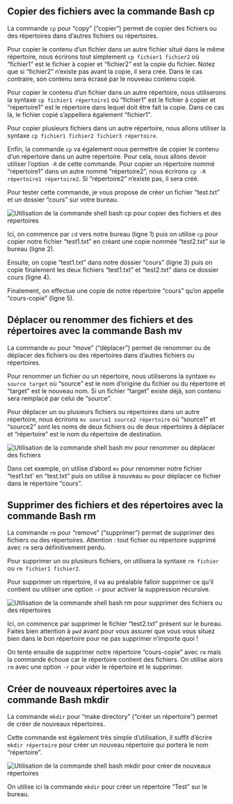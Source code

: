 ﻿
## Copier des fichiers avec la commande Bash cp

La commande  `cp`  pour “copy” (“copier”) permet de copier des fichiers ou des répertoires dans d’autres fichiers ou répertoires.

Pour copier le contenu d’un fichier dans un autre fichier situé dans le même répertoire, nous écrirons tout simplement  `cp fichier1 fichier2`  où “fichier1” est le fichier à copier et “fichier2” est la copie du fichier. Notez que si “fichier2” n’existe pas avant la copie, il sera crée. Dans le cas contraire, son contenu sera écrasé par le nouveau contenu copié.

Pour copier le contenu d’un fichier dans un autre répertoire, nous utiliserons la syntaxe  `cp fichier1 répertoire1`  où “fichier1” est le fichier à copier et “répertoire1” est le répertoire dans lequel doit être fait la copie. Dans ce cas là, le fichier copié s’appellera également “fichier1”.

Pour copier plusieurs fichiers dans un autre répertoire, nous allons utiliser la syntaxe  `cp fichier1 fichier2 fichier3 répertoire`.

Enfin, la commande  `cp`  va également nous permettre de copier le contenu d’un répertoire dans un autre répertoire. Pour cela, nous allons devoir utiliser l’option  `-R`  de cette commande. Pour copier un répertoire nommé “répertoire1” dans un autre nommé “répertoire2”, nous écrirons  `cp -R répertoire1 répertoire2`. Si “répertoire2” n’existe pas, il sera créé.

Pour tester cette commande, je vous propose de créer un fichier “test.txt” et un dossier “cours” sur votre bureau.

![Utilisation de la commande shell bash cp pour copier des fichiers et des répertoires](https://www.pierre-giraud.com/wp-content/uploads/2019/07/bash-commande-cp-copie-fichier-repertoire.png)

Ici, on commence par  `cd`  vers notre bureau (ligne 1) puis on utilise  `cp`  pour copier notre fichier “test1.txt” en créant une copie nommée “test2.txt” sur le bureau (ligne 2).

Ensuite, on copie “test1.txt” dans notre dossier “cours” (ligne 3) puis on copie finalement les deux fichiers “test1.txt” et “test2.txt” dans ce dossier cours (ligne 4).

Finalement, on effectue une copie de notre répertoire “cours” qu’on appelle “cours-copie” (ligne 5).

## Déplacer ou renommer des fichiers et des répertoires avec la commande Bash mv

La commande  `mv`  pour “move” (“déplacer”) permet de renommer ou de déplacer des fichiers ou des répertoires dans d’autres fichiers ou répertoires.

Pour renommer un fichier ou un répertoire, nous utiliserons la syntaxe  `mv source target`  où “source” est le nom d’origine du fichier ou du répertoire et “target” est le nouveau nom. Si un fichier “target” existe déjà, son contenu sera remplacé par celui de “source”.

Pour déplacer un ou plusieurs fichiers ou répertoires dans un autre répertoire, nous écrirons  `mv source1 source2 répertoire`  où “source1” et “source2” sont les noms de deux fichiers ou de deux répertoires à déplacer et “répertoire” est le nom du répertoire de destination.

![Utilisation de la commande shell bash mv pour renommer ou déplacer des fichiers](https://www.pierre-giraud.com/wp-content/uploads/2019/07/bash-commande-mv-deplacer-renommer-fichier-repertoire.png)

Dans cet exemple, on utilise d’abord  `mv`  pour renommer notre fichier “test1.txt’ en “test.txt” puis on utilise à nouveau  `mv`  pour déplacer ce fichier dans le répertoire “cours”.

## Supprimer des fichiers et des répertoires avec la commande Bash rm

La commande  `rm`  pour “remove” (“supprimer”) permet de supprimer des fichiers ou des répertoires. Attention : tout fichier ou répertoire supprimé avec  `rm`  sera définitivement perdu.

Pour supprimer un ou plusieurs fichiers, on utilisera la syntaxe  `rm fichier`  ou  `rm fichier1 fichier2`.

Pour supprimer un répertoire, il va au préalable falloir supprimer ce qu’il contient ou utiliser une option  `-r`  pour activer la suppression récursive.

![Utilisation de la commande shell bash rm pour supprimer des fichiers ou des répertoires](https://www.pierre-giraud.com/wp-content/uploads/2019/07/bash-commande-rm-supprimer-fichier-repertoire.png)

Ici, on commence par supprimer le fichier “test2.txt” présent sur le bureau. Faites bien attention à  `pwd`  avant pour vous assurer que vous vous situez bien dans le bon répertoire pour ne pas supprimer n’importe quoi !

On tente ensuite de supprimer notre répertoire “cours-copie” avec  `rm`  mais la commande échoue car le répertoire contient des fichiers. On utilise alors  `rm`  avec une option  `-r`  pour vider le répertoire et le supprimer.

## Créer de nouveaux répertoires avec la commande Bash mkdir

La commande  `mkdir`  pour “make directory” (“créer un répertoire”) permet de créer de nouveaux répertoires.

Cette commande est également très simple d’utilisation, il suffit d’écrire  `mkdir répertoire`  pour créer un nouveau répertoire qui portera le nom “répertoire”.

![Utilisation de la commande shell bash mkdir pour créer de nouveaux répertoires](https://www.pierre-giraud.com/wp-content/uploads/2019/07/bash-commande-mkdir-creation-repertoire.png)

On utilise ici la commande  `mkdir`  pour créer un répertoire “Test” sur le bureau.
